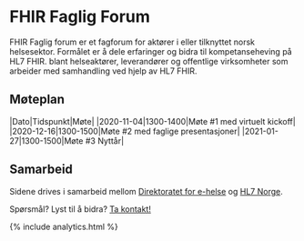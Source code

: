 # FHIR Faglig Forum

FHIR Faglig forum er et fagforum for aktører i eller tilknyttet norsk helsesektor. Formålet er å dele erfaringer og bidra til kompetanseheving på HL7 FHIR. blant helseaktører, leverandører og offentlige virksomheter som arbeider med samhandling ved hjelp av HL7 FHIR.

## Møteplan

|Dato|Tidspunkt|Møte|
|2020-11-04|1300-1400|Møte #1 med virtuelt kickoff|
|2020-12-16|1300-1500|Møte #2 med faglige presentasjoner|
|2021-01-27|1300-1500|Møte #3 Nyttår|

## Samarbeid

Sidene drives i samarbeid mellom [Direktoratet for e-helse](https://www.ehelse.no/) og [HL7 Norge](https://www.hl7.no/). 

Spørsmål? Lyst til å bidra? [Ta kontakt!](docs/contact.md)

{% include analytics.html %}
